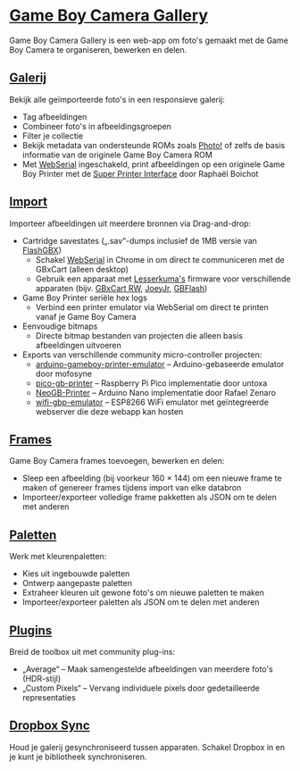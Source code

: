 # [Game Boy Camera Gallery](https://github.com/HerrZatacke/gb-printer-web)

Game Boy Camera Gallery is een web-app om foto's gemaakt met de Game Boy Camera te organiseren, bewerken en delen.

## [Galerij](/gallery)
Bekijk alle geïmporteerde foto's in een responsieve galerij:
- Tag afbeeldingen
- Combineer foto's in afbeeldingsgroepen
- Filter je collectie
- Bekijk metadata van ondersteunde ROMs zoals [Photo!](https://github.com/untoxa/gb-photo) of zelfs de basis informatie van de originele Game Boy Camera ROM
- Met [WebSerial](/webusb) ingeschakeld, print afbeeldingen op een originele Game Boy Printer met de [Super Printer Interface](https://github.com/Raphael-Boichot/Yet-another-PC-to-Game-Boy-Printer-interface/) door Raphaël Boichot

## [Import](/import)
Importeer afbeeldingen uit meerdere bronnen via Drag-and-drop:
- Cartridge savestates („.sav“-dumps inclusief de 1MB versie van [FlashGBX](https://github.com/lesserkuma/FlashGBX))
  - Schakel [WebSerial](/webusb) in Chrome in om direct te communiceren met de GBxCart (alleen desktop)
  - Gebruik een apparaat met [Lesserkuma's](https://github.com/lesserkuma) firmware voor verschillende apparaten (bijv. [GBxCart RW](https://www.gbxcart.com/), [JoeyJr](https://bennvenn.myshopify.com/products/usb-gb-c-cart-dumper-the-joey-jr), [GBFlash](https://github.com/simonkwng/GBFlash))
- Game Boy Printer seriële hex logs
  - Verbind een printer emulator via WebSerial om direct te printen vanaf je Game Boy Camera
- Eenvoudige bitmaps
  - Directe bitmap bestanden van projecten die alleen basis afbeeldingen uitvoeren
- Exports van verschillende community micro-controller projecten:
  - [arduino-gameboy-printer-emulator](https://github.com/mofosyne/arduino-gameboy-printer-emulator) – Arduino-gebaseerde emulator door mofosyne
  - [pico-gb-printer](https://github.com/untoxa/pico-gb-printer/) – Raspberry Pi Pico implementatie door untoxa
  - [NeoGB-Printer](https://github.com/zenaror/NeoGB-Printer) – Arduino Nano implementatie door Rafael Zenaro
  - [wifi-gbp-emulator](https://github.com/HerrZatacke/wifi-gbp-emulator) – ESP8266 WiFi emulator met geïntegreerde webserver die deze webapp kan hosten

## [Frames](/frames)
Game Boy Camera frames toevoegen, bewerken en delen:
- Sleep een afbeelding (bij voorkeur 160 × 144) om een nieuwe frame te maken of genereer frames tijdens import van elke databron
- Importeer/exporteer volledige frame pakketten als JSON om te delen met anderen

## [Paletten](/palettes)
Werk met kleurenpaletten:
- Kies uit ingebouwde paletten
- Ontwerp aangepaste paletten
- Extraheer kleuren uit gewone foto's om nieuwe paletten te maken
- Importeer/exporteer paletten als JSON om te delen met anderen

## [Plugins](/settings/plugins)
Breid de toolbox uit met community plug-ins:
- „Average“ – Maak samengestelde afbeeldingen van meerdere foto's (HDR-stijl)
- „Custom Pixels“ – Vervang individuele pixels door gedetailleerde representaties

## [Dropbox Sync](/settings/dropbox)
Houd je galerij gesynchroniseerd tussen apparaten. Schakel Dropbox in en je kunt je bibliotheek synchroniseren.
